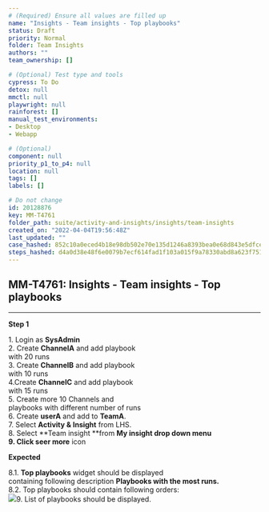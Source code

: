 ```yaml
---
# (Required) Ensure all values are filled up
name: "Insights - Team insights - Top playbooks"
status: Draft
priority: Normal
folder: Team Insights
authors: ""
team_ownership: []

# (Optional) Test type and tools
cypress: To Do
detox: null
mmctl: null
playwright: null
rainforest: []
manual_test_environments: 
- Desktop
- Webapp

# (Optional)
component: null
priority_p1_to_p4: null
location: null
tags: []
labels: []

# Do not change
id: 20128876
key: MM-T4761
folder_path: suite/activity-and-insights/insights/team-insights
created_on: "2022-04-04T19:56:48Z"
last_updated: ""
case_hashed: 852c10a0eced4b18e98db502e70e135d1246a8393bea0e68d843e5dfce838ff1963b1e4a6abe63bee9022fa55ff487e1
steps_hashed: d4a0d38e48f6e0079b7ecf614fad1f103a015f9a78330abd8a623f75113549149ed171a95d7b2d331dfef0d79a1bac2c
---
```


## MM-T4761: Insights - Team insights - Top playbooks

---

**Step 1**

1\. Login as **SysAdmin**\
2\. Create **ChannelA** and add playbook\
with 20 runs\
3\. Create **ChannelB** and add playbook\
with 10 runs\
4.Create **ChannelC** and add playbook\
with 15 runs\
5\. Create more 10 Channels and\
playbooks with different number of runs\
6\. Create **userA** and add to **TeamA**.\
7\. Select **Activity & Insight** from LHS.\
8\. Select \*\*Team insight \*\*from **My insight drop **down menu\
9\. Click** seer more** icon

**Expected**

8.1. **Top playbooks** widget should be displayed\
containing following description **Playbooks with the most runs.**\
8.2. Top playbooks should contain following orders:\
![](https://smartbear-tm4j-prod-us-west-2-attachment-rich-text.s3.us-west-2.amazonaws.com/embedded-f3277290f945470c4add5d21ef3dc7ca7b74388fc7152bfb6b99ae58c66a95a8-1649176177961-1649176177961.png)9. List of playbooks should be displayed.

